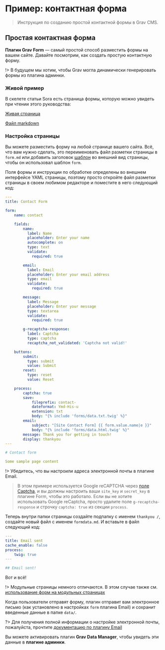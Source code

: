 # Пример: контактная форма

> Инструкция по созданию простой контактной формы в Grav CMS.

## Простая контактная форма

**Плагин Grav Form** — самый простой способ разместить формы на вашем сайте. Давайте посмотрим, как создать простую контактную форму.

!> В будущем мы хотим, чтобы Grav могла динамически генерировать формы из плагина админки.

### Живой пример

В скелете статьи Sora есть страница формы, которую можно увидеть при чтении этого руководства:

[Живая страница](http://demo.getgrav.org/soraarticle-skeleton/contact)

[Файл markdown](https://raw.githubusercontent.com/getgrav/grav-skeleton-soraarticle-blog/develop/pages/03.contact/form.md)

### Настройка страницы

Вы можете разместить форму на любой странице вашего сайта. Всё, что вам нужно сделать, это переименовать файл разметки страницы в `form.md` или добавить заголовок [шаблон](/../content/headers#shablon) во внешний вид страницы, чтобы он использовал шаблон `form`.

Поля формы и инструкции по обработке определены во внешнем интерфейсе YAML страницы, поэтому просто откройте файл разметки страницы в своем любимом редакторе и поместите в него следующий код:

```yaml
---
title: Contact Form

form:
    name: contact

    fields:
        name:
          label: Name
          placeholder: Enter your name
          autocomplete: on
          type: text
          validate:
            required: true

        email:
          label: Email
          placeholder: Enter your email address
          type: email
          validate:
            required: true

        message:
          label: Message
          placeholder: Enter your message
          type: textarea
          validate:
            required: true

        g-recaptcha-response:
          label: Captcha
          type: captcha
          recaptcha_not_validated: 'Captcha not valid!'

    buttons:
        submit:
          type: submit
          value: Submit
        reset:
          type: reset
          value: Reset

    process:
        captcha: true
        save:
            fileprefix: contact-
            dateformat: Ymd-His-u
            extension: txt
            body: "{% include 'forms/data.txt.twig' %}"
        email:
            subject: "[Site Contact Form] {{ form.value.name|e }}"
            body: "{% include 'forms/data.html.twig' %}"
        message: Thank you for getting in touch!
        display: thankyou
---

# Contact form

Some sample page content
```

!> Убедитесь, что вы настроили адреса электронной почты в плагине Email.

> В этом примере используется Google reCAPTCHA через [поле Captcha](/06.forms/02.forms/02.fields-available/index?id=Поле-captcha), и вы должны настроить ваши `site_key` и `secret_key` в плагине Form, чтобы это работало. Если вы не хотите использовать Google reCaptcha, просто удалите поле `g-recaptcha-response` и строчку `captcha: true` из секции `process`.

Теперь внутри папки страницы создайте подпапку с именем `thankyou /`, создайте новый файл с именем `formdata.md`. И вставьте в файл следующий код:

```yaml
---
title: Email sent
cache_enable: false
process:
    twig: true
---

## Email sent!
```

Вот и всё!

!> Модульные страницы немного отличаются. В этом случае также см. [использование форм на модульных страницах](/06.forms/02.forms/05.how-to-forms-in-modular-pages/index)

Когда пользователи отправят форму, плагин отправит вам электронное письмо (как установлено в настройках `form` плагина Email) и сохранит введенные данные в папке `data/`.

?> Для получения полной информации о настройке электронной почты, пожалуйста, прочтите [документацию по плагину Email](https://github.com/getgrav/grav-plugin-email/blob/develop/README.md)

Вы можете активировать плагин **Grav Data Manager**, чтобы увидеть эти данные в **плагине админки**.

